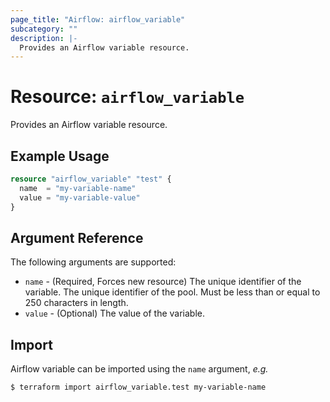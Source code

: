 ```yaml
---
page_title: "Airflow: airflow_variable"
subcategory: ""
description: |-
  Provides an Airflow variable resource.
---
```


# Resource: `airflow_variable`

Provides an Airflow variable resource.

## Example Usage

```terraform
resource "airflow_variable" "test" {
  name  = "my-variable-name"
  value = "my-variable-value"
}
```

## Argument Reference

The following arguments are supported:

- `name` - (Required, Forces new resource) The unique identifier of the variable. The unique identifier of the pool. Must be less than or equal to 250 characters in length.
- `value` - (Optional) The value of the variable.

## Import

Airflow variable can be imported using the `name` argument, *e.g.*

```
$ terraform import airflow_variable.test my-variable-name
```